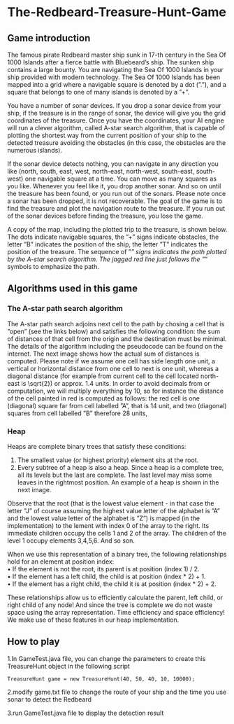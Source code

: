 # The-Redbeard-Treasure-Hunt-Game
## Game introduction
The famous pirate Redbeard master ship sunk in 17-th century in the Sea Of 1000 Islands after a fierce battle with Bluebeard’s ship. The sunken ship contains a large bounty. You are navigating the Sea Of 1000 Islands in your ship provided with modern technology. The Sea Of 1000 Islands has been mapped into a grid where a navigable square is denoted by a dot (”.”), and a square that belongs to one of many islands is denoted by a ”+”.

You have a number of sonar devices. If you drop a sonar device from your ship, if the treasure is in the range of sonar, the device will give you the grid coordinates of the treasure. Once you have the coordinates, your AI engine will run a clever algorithm, called A-star search algorithm, that is capable of plotting the shortest way from the current position of your ship to the detected treasure avoiding the obstacles (in this case, the obstacles are the numerous islands).

If the sonar device detects nothing, you can navigate in any direction you like (north, south, east, west, north-east, north-west, south-east, south-west) one navigable square at a time. You can move as many squares as you like. Whenever you feel like it, you drop another sonar. And so on until the treasure has been found, or you run out of the sonars. Please note once a sonar has been dropped, it is not recoverable. The goal of the game is to find the treasure and plot the navigation route to the treasure. If you run out of the sonar devices before finding the treasure, you lose the game.

A copy of the map, including the plotted trip to the treasure, is shown below. The dots indicate navigable squares, the ”+” signs indicate obstacles, the letter ”B” indicates the position of the ship, the letter ”T” indicates the position of the treasure. The sequence of ”*” signs indicates the path plotted by the A-star search algorithm. The jagged red line just follows the ”*” symbols to emphasize the path.

## Algorithms used in this game
### The A-star path search algorithm
The A-star path search adjoins next cell to the path by chosing a cell that is ”open” (see the links below) and satisfies the following condition: the sum of distances of that cell from the origin and the destination must be minimal. The details of the algorithm including the pseudocode can be found on the internet. The next image shows how the actual sum of distances is computed. Please note if we assume one cell has side length one unit, a vertical or horizontal distance from one cell to next is one unit, whereas a diagonal distance (for example from current cell to the cell located north-east is \sqrt{2}) or approx. 1.4 units. In order to avoid decimals from or computation, we will multiply everything by 10, so for instance the distance of the cell painted in red is computed as follows: the red cell is one (diagonal) square far from cell labelled ”A”, that is 14 unit, and two (diagonal) squares from cell labelled ”B” therefore 28 units,
### Heap
Heaps are complete binary trees that satisfy these conditions:
1. The smallest value (or highest priority) element sits at the root. 
2. Every subtree of a heap is also a heap.
Since a heap is a complete tree, all its levels but the last are complete. The last level may miss some leaves in the rightmost position. An example of a heap is shown in the next image.  

Observe that the root (that is the lowest value element - in that case the letter ”J” of course assuming the highest value letter of the alphabet is ”A” and the lowest value letter of the alphabet is ”Z”) is mapped (in the implementation) to the lement with index 0 of the array to the right. Its immediate children occupy the cells 1 and 2 of the array. The children of the level 1 occupy elements 3,4,5,6. And so son.  

When we use this representation of a binary tree, the following relationships hold for an element at position index:  
• If the element is not the root, its parent is at position (index 1) / 2.  
• If the element has a left child, the child is at position (index * 2) + 1.  
• If the element has a right child, the child it is at position (index * 2) + 2.  

These relationships allow us to efficiently calculate the parent, left child, or right child of any node! And since the tree is complete we do not waste space using the array representation. Time efficiency and space efficiency! We make use of these features in our heap implementation.

## How to play
1.In GameTest.java file, you can change the parameters to create this TreasureHunt object in the following script

    TreasureHunt game = new TreasureHunt(40, 50, 40, 10, 10000);
  
2.modify game.txt file to change the route of your ship and the time you use sonar to detect the Redbeard

3.run GameTest.java file to display the detection result
